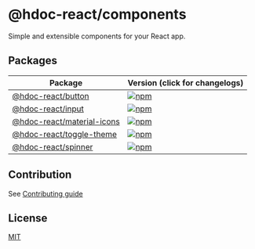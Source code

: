# @hdoc-react/components

Simple and extensible components for your React app.

## Packages

| Package                                               | Version (click for changelogs)                                                                                        |
| ----------------------------------------------------- | --------------------------------------------------------------------------------------------------------------------- |
| [@hdoc-react/button](packages/button)                 | [![npm](https://img.shields.io/npm/v/%40hdoc-react%2Fbutton?label=%20)](packages/button/CHANGELOG.md)                 |
| [@hdoc-react/input](packages/input)                   | [![npm](https://img.shields.io/npm/v/%40hdoc-react%2Finput?label=%20)](packages/input/CHANGELOG.md)                   |
| [@hdoc-react/material-icons](packages/material-icons) | [![npm](https://img.shields.io/npm/v/%40hdoc-react%2Fmaterial-icons?label=%20)](packages/material-icons/CHANGELOG.md) |
| [@hdoc-react/toggle-theme](packages/toggle-theme)     | [![npm](https://img.shields.io/npm/v/%40hdoc-react%2Ftoggle-theme?label=%20)](packages/toggle-theme/CHANGELOG.md)     |
| [@hdoc-react/spinner](packages/spinner)               | [![npm](https://img.shields.io/npm/v/%40hdoc-react%2Fspinner?label=%20)](packages/spinner/CHANGELOG.md)               |

## Contribution

See [Contributing guide](CONTRIBUTING.md)

## License

[MIT](LICENSE)
